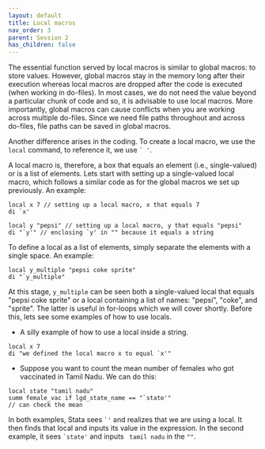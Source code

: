 ```yaml
---
layout: default
title: Local macros
nav_order: 3
parent: Session 2
has_children: false
---
```


The essential function served by local macros is similar to global macros: to store values. However, global macros stay in the memory long after their execution whereas local macros are dropped after the code is executed (when working in do-files). In most cases, we do not need the value beyond a particular chunk of code and so, it is advisable to use local macros. More importantly, global macros can cause conflicts when you are working across multiple do-files. Since we need file paths throughout and across do-files, file paths can be saved in global macros. 

Another difference arises in the coding. To create a local macro, we use the ``local`` command, to reference it, we use `` ` ' ``.

A local macro is, therefore, a box that equals an element (i.e., single-valued) or is a list of elements. Lets start with setting up a single-valued local macro, which follows a similar code as for the global macros we set up previously. An example:

```
local x 7 // setting up a local macro, x that equals 7
di `x'

local y "pepsi" // setting up a local macro, y that equals "pepsi"
di "`y'" // enclosing `y' in "" because it equals a string
```

To define a local as a list of elements, simply separate the elements with a single space. An example:

```
local y_multiple "pepsi coke sprite"
di "`y_multiple"
```

At this stage, ``y_multiple`` can be seen both a single-valued local that equals "pepsi coke sprite" or a local containing a list of names: "pepsi", "coke", and "sprite". The latter is useful in for-loops which we will cover shortly. Before this, lets see some examples of how to use locals.

- A silly example of how to use a local inside a string. 

```
local x 7
di "we defined the local macro x to equal `x'"
```

- Suppose you want to count the mean number of females who got vaccinated in Tamil Nadu. We can do this:

```
local state "tamil nadu"
summ female_vac if lgd_state_name == "`state'"
// can check the mean
```

In both examples, Stata sees `` `' `` and realizes that we are using a local. It then finds that local and inputs its value in the expression. In the second example, it sees `` `state' `` and inputs `` tamil nadu`` in the `` "" ``. 